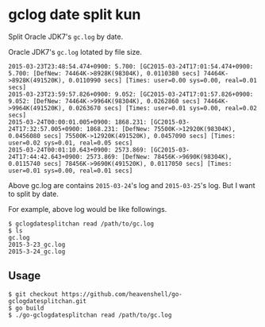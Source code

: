 gclog date split kun
====================

Split Oracle JDK7's `gc.log` by date.

Oracle JDK7's `gc.log` lotated by file size.

```
2015-03-23T23:48:54.474+0900: 5.700: [GC2015-03-24T17:01:54.474+0900: 5.700: [DefNew: 74464K->8928K(98304K), 0.0110380 secs] 74464K->8928K(491520K), 0.0110990 secs] [Times: user=0.00 sys=0.00, real=0.01 secs]
2015-03-23T23:59:57.826+0900: 9.052: [GC2015-03-24T17:01:57.826+0900: 9.052: [DefNew: 74464K->9964K(98304K), 0.0262860 secs] 74464K->9964K(491520K), 0.0263670 secs] [Times: user=0.01 sys=0.00, real=0.02 secs]
2015-03-24T00:00:01.005+0900: 1868.231: [GC2015-03-24T17:32:57.005+0900: 1868.231: [DefNew: 75500K->12920K(98304K), 0.0456080 secs] 75500K->12920K(491520K), 0.0457090 secs] [Times: user=0.02 sys=0.01, real=0.05 secs]
2015-03-24T00:01:10.643+0900: 2573.869: [GC2015-03-24T17:44:42.643+0900: 2573.869: [DefNew: 78456K->9690K(98304K), 0.0115740 secs] 78456K->9690K(491520K), 0.0117050 secs] [Times: user=0.01 sys=0.00, real=0.01 secs]
```
Above gc.log are contains `2015-03-24`'s log and `2015-03-25`'s log.
But I want to split by date.

For example, above log would be like followings.

```
$ gclogdatesplitchan read /path/to/gc.log
$ ls
gc.log
2015-3-23_gc.log
2015-3-24_gc.log
```

Usage
-----

```
$ git checkout https://github.com/heavenshell/go-gclogdatesplitchan.git
$ go build
$ ./go-gclogdatesplitchan read /path/to/gc.log
```
